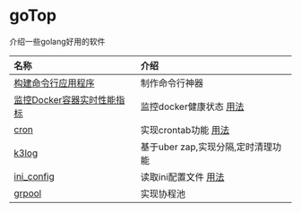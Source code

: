 # goTop
介绍一些golang好用的软件

|名称|介绍|
|:---|:---|
|[构建命令行应用程序](https://github.com/urfave/cli)| 制作命令行神器|
|[监控Docker容器实时性能指标](https://github.com/bcicen/ctop)| 监控docker健康状态 [用法](ctop/readme.md)|
|[cron](https://github.com/robfig/cron)| 实现crontab功能 [用法](cron/readme.md)|
|[k3log](https://github.com/ThreeKing2018/k3log)|基于uber zap,实现分隔,定时清理功能|
[ini_config](github.com/robfig/config)|读取ini配置文件 [用法](ini_config/ini.go)|
|[grpool](github.com/ivpusic/grpool)|实现协程池|

